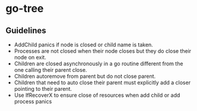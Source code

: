 # go-tree

## Guidelines

- AddChild panics if node is closed or child name is taken.
- Processes are not closed when their node closes but they do close their node on exit.
- Children are closed asynchronously in a go routine different from the one calling their parent close. 
- Children autoremove from parent but do not close parent.
- Children that need to auto close their parent must explicitly add a closer pointing to their parent.
- Use IfRecoverX to ensure close of resources when add child or add process panics
